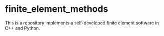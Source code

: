 # finite_element_methods
This is a repository implements a self-developed finite element software in C++ and Python.
